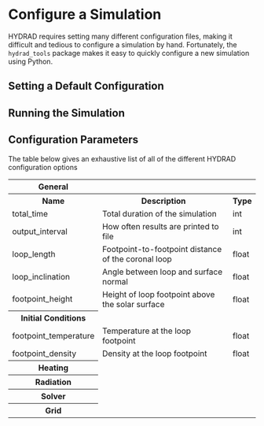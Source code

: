 # Configure a Simulation
HYDRAD requires setting many different configuration files, making it difficult and tedious to configure a simulation by hand. Fortunately, the `hydrad_tools` package makes it easy to quickly configure a new simulation using Python.

## Setting a Default Configuration

## Running the Simulation

## Configuration Parameters
The table below gives an exhaustive list of all of the different HYDRAD configuration options

<table>
<!-- -->
<tr><th>General</th></tr>
<tr><th>Name</th><th>Description</th><th>Type</th></tr>
<tr>
    <td> total_time </td>
    <td> Total duration of the simulation </td>
    <td> int </td>
</tr>
<tr>
    <td> output_interval </td>
    <td> How often results are printed to file </td>
    <td> int </td>
</tr>
<tr>
    <td> loop_length </td>
    <td> Footpoint-to-footpoint distance of the coronal loop </td>
    <td> float </td>
</tr>
<tr>
    <td> loop_inclination </td>
    <td> Angle between loop and surface normal </td>
    <td> float </td>
</tr>
<tr>
    <td> footpoint_height </td>
    <td> Height of loop footpoint above the solar surface </td>
    <td> float </td>
</tr>
<!-- -->
<tr><th>Initial Conditions</th></tr>
<tr>
    <td> footpoint_temperature </td>
    <td> Temperature at the loop footpoint </td>
    <td> float </td>
</tr>
<tr>
    <td> footpoint_density </td>
    <td> Density at the loop footpoint </td>
    <td> float </td>
</tr>
<!-- -->
<tr><th>Heating</th></tr>
<!-- -->
<tr><th>Radiation</th></tr>
<!-- -->
<tr><th>Solver</th></tr>
<!-- -->
<tr><th>Grid</th></tr>
</table>
